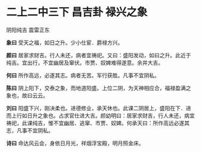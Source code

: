 # 二上二中三下 昌吉卦 禄兴之象

阴阳纯吉 震雷正东

**象曰** 受天之福，如日之升。少小仕宦．爵禄方兴。

**颜曰** 居家求财吉。行人未还，病者宜祷祀。又曰：盛阳发动，如曰之升。此近于纯吉。宜出行，不宜幽居及窜伏。市贾、奴婢难得遂意。余并大吉。

**何曰** 所作高远，必遂其志。病者无苦。军行获胜。凡事不宜阴私。

**陈曰** 阴上阳下，交泰之象，而地道阳盛。上位二阴，为天神相应合，福禄盈满之象也，故曰云云。

**刘曰** 阳盛下兴，刚决柔也。进德修业，承天休也。此课二阴居上，盛阳在下．进而上行如日升之象也。占求官仕进大吉。颜幼明曰：居家求财吉，行人未还，病宜祷祀，此课纯吉，惟不宜幽居、逃窜、市贾、奴婢。何承天曰：所作高远必遂其志，凡事不宜阴私。

**诗曰** 命达风云会，身依日月光，祥烟浮宝殿，明月照金床。
